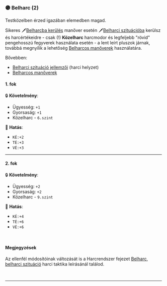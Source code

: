 ### 🟣 Belharc (2)

Testközelben érzed igazában elemedben magad.

Sikeres 🗡️[Belharcba kerülés](../065_06_belharcos_manoverek.md#belharcba-kerülés) manőver esetén 🗡️[Belharci szituációba](../064_01_harci_helyzetek.md#belharci-szitu%C3%A1ci%C3%B3) kerülsz és harcértékeidre - csak (!) **Közelharc** harcmodor és legfeljebb "rövid" pengehosszú fegyverek használata esetén - a lent leírt pluszok járnak, továbbá megnyílik a lehetőség [Belharcos manőverek](../065_06_belharcos_manoverek.md) használatára.

Bővebben:
- [Belharci szituáció jellemzői](../064_01_harci_helyzetek.md#belharci-szitu%C3%A1ci%C3%B3)  (harci helyzet)
- [Belharcos manőverek](../065_06_belharcos_manoverek.md)

#### 1. fok

🔒 **Követelmény**:
- Ügyesség: `+1`
- Gyorsaság: `+1`
- Közelharc - `6.szint`


🌟 **Hatás**:
- `KÉ:+2`
- `TÉ:+3`
- `VÉ:+3`

---
#### 2. fok

🔒 **Követelmény**:
- Ügyesség: `+2`
- Gyorsaság: `+2`
- Közelharc - `9.szint`


🌟 **Hatás**:
- `KÉ:+4`
- `TÉ:+6`
- `VÉ:+6`

<br />

#### Megjegyzések

Az ellenfél módosítóinak változását is a Harcrendszer fejezet [Belharc, belharci szituáció](../064_01_harci_helyzetek.md#belharci-szitu%C3%A1ci%C3%B3) harci taktika leírásánál találod.

<br />

---
